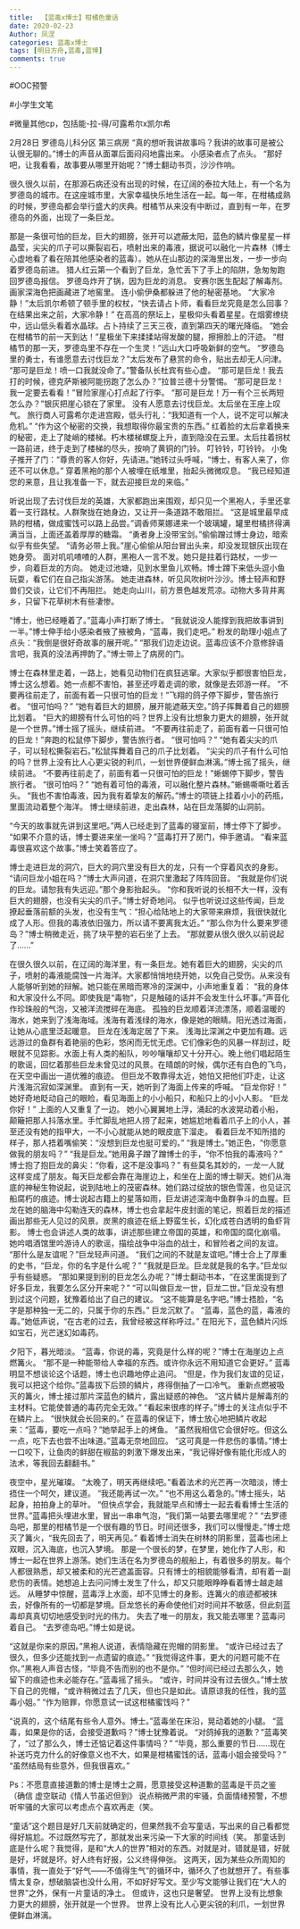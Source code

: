 ```yaml
---
title:  【蓝毒x博士】柑橘色童话
date: 2020-02-23
Author: 凤涅
categories: 蓝毒x博士
tags: [明日方舟,蓝毒,蓝博]
comments: true
---
```


\#OOC预警

\#小学生文笔

\#微量其他cp，包括能-拉-得/可露希尔x凯尔希



2月28日 罗德岛儿科分区 第三病房
“真的想听我讲故事吗？我讲的故事可是被公认很无聊的。”博士的声音从面罩后面闷闷地露出来。
小感染者点了点头。
“那好吧，让我看看，故事要从哪里开始呢？”博士翻动书页，沙沙作响。

很久很久以前，在那源石病还没有出现的时候，在辽阔的泰拉大陆上，有一个名为罗德岛的城市。在这座城市里，大家幸福快乐地生活在一起。每一年，在柑橘成熟的时候，罗德岛都会举行盛大的庆典。柑橘节从来没有中断过，直到有一年，在罗德岛的外面，出现了一条巨龙。

那是一条很可怕的巨龙，巨大的翅膀，张开可以遮蔽太阳，蓝色的鳞片像星星一样晶莹，尖尖的爪子可以撕裂岩石，喷射出来的毒液，据说可以融化一片森林（博士心虚地看了看在陪其他感染者的蓝毒）。她从在山那边的深海里出发，一步一步向着罗德岛前进。
猎人红云第一个看到了巨龙，急忙丢下了手上的陷阱，急匆匆跑回罗德岛报信。
罗德岛炸开了锅，因为巨龙的消息。
安赛尔医生配起了解毒剂。
画家深海色把画藏进了地窖里。
连小偷伊桑都躲进了他的秘密基地。
“大家冷静！”太后凯尔希顿了顿手里的权杖，“快去请占卜师，看看巨龙究竟是怎么回事？在结果出来之前，大家冷静！”
在高高的祭坛上，星极仰头看着星星。在烟雾缭绕中，远山低头看着水晶球。占卜持续了三天三夜，直到第四天的曙光降临。
“她会在柑橘节的前一天到达！”星极坐下来揉揉站得发酸的腿，擦擦脸上的汗迹。
“柑橘节的那一天，罗德岛里不存在一个生灵！”远山大口呼吸新鲜的空气。
“罗德岛里的勇士，有谁愿意去讨伐巨龙？”太后发布了悬赏的命令，贴出去却无人问津。
“那可是巨龙！喷一口我就没命了。”警备队长杜宾有些心虚。
“那可是巨龙！我去打的时候，德克萨斯被阿能拐跑了怎么办？”拉普兰德十分警惕。
“那可是巨龙！我一定要去看看！”冒险家崖心打点起了行李。
“那可是巨龙！万一有个三长两短怎么办？”银灰把崖心锁在了家里。
没有人愿意去讨伐巨龙。太后坐在王座上叹气。
旅行商人可露希尔走进宫殿，低头行礼：“我知道有一个人，说不定可以解决危机。”
“作为这个秘密的交换，我想取得你最宝贵的东西。”
红着脸的太后拿着换来的秘密，走上了陡峭的楼梯。朽木楼梯螺旋上升，直到隐没在云里。太后拄着拐杖一路前进，终于走到了楼梯的尽头，按响了黄铜的门铃。
叮铃铃，叮铃铃。
小兔子推开了门：“尊贵的客人你好，先请进。”她转过头呼喊，“博士，有客人来了，你还不可以休息。”
穿着黑袍的那个人被埋在纸堆里，抬起头微微叹息。
“我已经知道您的来意，且让我准备一下，就去迎接巨龙的来临。”

听说出现了去讨伐巨龙的英雄，大家都跑出来围观，却只见一个黑袍人，手里还拿着一支行路杖。人群聚拢在她身边，又让开一条道路不敢阻拦。
“这是城里最早成熟的柑橘，做成蜜饯可以路上品尝。”调香师莱娜递来一个玻璃罐，罐里柑橘挤得满满当当，上面还盖着厚厚的糖霜。
“勇者身上没带宝剑。”偷偷蹭过博士身边，暗索似乎有些失望。
“请务必带上我。”崖心偷偷从阳台冒出头来，却没发现银灰出现在她身旁。
面对叽叽喳喳的人群，黑袍人一言不发。她只是拄着行路杖，一步一步，向着巨龙的方向。
她走过池塘，见到水里鱼儿欢畅。博士蹲下来低头逗小鱼玩耍，看它们在自己指尖游荡。
她走进森林，听见风吹树叶沙沙。博士轻声和野兽们交谈，让它们不再阻拦。
她走向山川，前方景色越发荒凉。动物大多背井离乡，只留下花草树木有些凄惨。

“博士，他已经睡着了。”蓝毒小声打断了博士。
“我就说没人能撑到我把故事讲到一半。”博士伸手给小感染者掖了掖被角，“蓝毒，我们走吧。”
粉发的助理小姐点了点头：“我倒是很好奇故事的展开呢。”
“那我们边走边说。蓝毒应该不介意修辞语言吧，我真的没法再押韵了。”博士带上了病房的门。

博士在森林里走着，一路上，她看见动物们在疯狂逃窜。大家似乎都很害怕巨龙，博士这么想着。她一点都不害怕，甚至还哼着走调的歌，就像是去郊游一样。
“不要再往前走了，前面有着一只很可怕的巨龙！”飞翔的鸽子停下脚步，警告旅行者。
“很可怕吗？”
“她有着巨大的翅膀，展开能遮蔽天空。”鸽子挥舞着自己的翅膀比划着。
“巨大的翅膀有什么可怕的吗？世界上没有比想象力更大的翅膀，张开就是一个世界。”博士摇了摇头，继续前进。
“不要再往前走了，前面有着一只很可怕的巨龙！”奔跑的松鼠停下脚步，警告旅行者。
“很可怕吗？”
“她有着尖尖的爪子，可以轻松撕裂岩石。”松鼠挥舞着自己的爪子比划着。
“尖尖的爪子有什么可怕的吗？世界上没有比人心更尖锐的利爪，一划世界便鲜血淋漓。”博士摇了摇头，继续前进。
“不要再往前走了，前面有着一只很可怕的巨龙！”蜥蜴停下脚步，警告旅行者。
“很可怕吗？”
“她有着可怕的毒液，可以融化整片森林。”蜥蜴嘶嘶吐着舌头。
“我也不害怕毒液，因为我有着挚友的解药。”博士的项链上挂着小小的药瓶，里面流动着整个海洋。
博士继续前进，走出森林，站在巨龙落脚的山洞前。

“今天的故事就先讲到这里吧。”两人已经走到了蓝毒的寝室前，博士停下了脚步。
“如果不介意的话，博士要进来坐一坐吗？”蓝毒打开了房门，伸手邀请。
“看来蓝毒很喜欢这个故事。”博士笑着答应了。

博士走进巨龙的洞穴，巨大的洞穴里没有巨大的龙，只有一个穿着风衣的身影。
“请问巨龙小姐在吗？”博士大声问道，在洞穴里激起了阵阵回音。
“我就是你们说的巨龙。请恕我有失远迎。”那个身影抬起头。
“你和我听说的长相不大一样，没有巨大的翅膀，也没有尖尖的爪子。”博士好奇地问。
似乎也听说过这些传闻，巨龙撩起垂落前额的头发，也没有生气：“担心给陆地上的大家带来麻烦，我很快就化成了人形。但我的毒液依旧强力，所以请不要离我太近。”
“那么你为什么要来罗德岛？”博士稍微走近，挑了块平整的岩石坐了上去。
“那就要从很久很久以前说起了……”

在很久很久以前，在辽阔的海洋里，有一条巨龙。她有着巨大的翅膀，尖尖的爪子，喷射的毒液能腐蚀一片海洋。大家都悄悄地绕开她，以免自己受伤。从来没有人能够听到她的辩解。她只能在黑暗而寒冷的深渊中，小声地重复着：
“我的身体和大家没什么不同。即使我是“毒物”，只是触碰的话并不会发生什么坏事。”声音化作珍珠般的气泡，又被洋流搅碎在海底。
孤独的巨龙顺着洋流漂荡，顺着温暖的海水，她来到了浅海海域。浅海有着浅绿的海水，像是她的眼睛。阳光透过海面，让她从心底里泛起暖意。
巨龙在浅海定居了下来。
浅海比深渊之中更加有趣。远远游过的鱼群有着艳丽的色彩，悠闲而无忧无虑。它们像彩色的风暴一样刮过，眨眼就不见踪影。水面上有人类的船队，吵吵嚷嚷却又十分开心。晚上他们唱起陌生的歌谣，回忆着那些巨龙未曾见过的风景。在晴朗的时候，偶尔还有白色的飞鸟，在天空中画出一道优雅的痕迹。
但巨龙不敢靠得太近，她怕又把他们吓走，让这片浅海沉寂如深渊里。
直到有一天，她听到了海面上传来的呼喊。
“巨龙你好！”
她好奇地眨动自己的眼睑，看见海面上的小小船只，和船只上的小小人影。
“巨龙你好！”
上面的人又重复了一边。
她小心翼翼地上浮，涌起的水波晃动着小船，颠簸把那人抖落水里。手忙脚乱地把人捞了起来，她尴尬地看着爪子上的小人，甚至还没有她的指甲大，一不小心就能从她的眼皮底下溜走。
看着巨龙不知所措的样子，那人捂着嘴偷笑：“没想到巨龙也挺可爱的。”
“我是博士。”她正色，“你愿意做我的朋友吗？”
“我是巨龙。”她用鼻子蹭了蹭博士的手，“你不怕我的毒液吗？”
博士抱了抱巨龙的鼻尖：“你看，这不是没事吗？”
有些莫名其妙的，一龙一人就这样变成了朋友。每天巨龙都会靠在海崖边上，和坐在上面的博士聊天。她们从海底的神秘生物说起，说到陆地上的茂密森林。她们路过绽放的银色雪莲，也见证沉船腐朽的痕迹。博士说起古籍上的星落如雨，巨龙讲述深海中鱼群争斗的血腥。巨龙在她的脑海中勾勒连天的森林，博士也会拿起牛皮封面的笔记，照着巨龙的描述画出那些无人见过的风景。炭黑的痕迹在纸上野蛮生长，幻化成苍白透明的鱼虾背影。
博士也会讲述人类的故事，讲述那些建立帝国的英雄，和帝国的腐化崩塌。她吟唱酒馆里吟游诗人的歌谣，描绘战争中浴血的战士，和冒险者之间的友谊。
“那什么是友谊呢？”巨龙轻声问道。
“我们之间的不就是友谊吧。”博士合上了厚重的史书，“巨龙，你的名字是什么呢？”
“我就是巨龙。巨龙就是我的名字。”巨龙似乎有些疑惑。
“那如果提到别的巨龙怎么办呢？”博士翻动书本，“在这里面提到了好多巨龙，我要怎么区分开来呢？”
“可以叫做巨龙一世，巨龙二世。”巨龙没有想到过这个问题，犹豫着给出了自己的建议。
“这不能算是名字吧。”博士捂脸，“名字是那种独一无二的，只属于你的东西。”
巨龙沉默了。
“蓝毒，蓝色的蓝，毒液的毒。”她低声说，“在古老的过去，我曾经被这样称呼过。”
在阳光下，蓝色鳞片闪烁如宝石，光芒迷幻如毒药。

夕阳下，暮光暗淡。
“蓝毒，你说的毒，究竟是什么样的呢？”博士在海崖边上点燃篝火。
“那不是一种能带给人幸福的东西。或许你永远不用知道它会更好。”
蓝毒明显不想谈论这个话题，博士也识趣地停止追问。
“但是，作为我们友谊的见证，我可以把这个给你。”蓝毒拔下后颈的鳞片，疼得倒抽了一口冷气。
重新点燃被吸灭的篝火，博士接过那片深蓝色的鳞片，露出疑惑的神色。
“这片鳞片是解毒剂的主材料。它能使普通的毒药完全无效。”
“看起来很疼的样子。”博士的关注点似乎不在鳞片上。
“很快就会长回来的。”
在蓝毒的保证下，博士放心地把鳞片收起来：“蓝毒，要吃一点吗？”她举起手上的烤鱼。
“虽然我相信它会很好吃。但这么一点，吃下去也尝不出味道。”蓝毒无奈地回应。
“这可真是一件悲伤的事情。”博士一口咬下，让鱼肉的鲜甜在椒盐的刺激下爆发出来，“我记得好像有能化形成人的法术，等我回去翻翻书。”

夜空中，星光璀璨。
“太晚了，明天再继续吧。”看着法术的光芒再一次暗淡，博士捂住一个呵欠，建议道。
“我还能再试一次。”
“也不用这么着急的。”博士摇头，站起身，拍拍身上的草叶。
“但快点学会，我就能早点和博士一起去看看博士生活的世界。”蓝毒把头埋进水里，冒出一串串气泡，“我们第一站要去哪里呢？”
“去罗德岛吧，那里的柑橘节是一个很有趣的节日。时间还很多，我们可以慢慢走。”博士熄灭了篝火，“我先回去了，明天再见。”
看着博士消失在树林的阴影里，蓝毒也闭上双眼，沉入海底，也沉入梦境。
那是一个很长的梦，在梦里，她化作了人形，和博士一起在世界上游荡。她们生活在名为罗德岛的舰船上，有着很多的朋友。每个人都很熟悉，却又被柔和的光芒遮盖面容。只有博士的相貌能够看清，却有着一副悲伤的表情。她想追上去问问博士发生了什么，却又只能眼睁睁看着博士越走越远。
从睡梦中惊醒，蓝毒浮上水面，却不见博士的身影。连篝火的痕迹都被抹去，好像所有的一切都是梦境。巨龙悠长的寿命使他们对时间并不敏感，但此刻蓝毒却真真切切地感受到时光的伟力。
失去了唯一的朋友，我又能去哪里？蓝毒问着自己。
“去罗德岛吧。”博士如是说。

“这就是你来的原因。”黑袍人说道，表情隐藏在兜帽的阴影里。
“或许已经过去了很久，但多少还能找到一点遗留的痕迹。”
“我觉得这件事，更大的问题可能不在你。”黑袍人声音古怪，“毕竟不告而别的也不是你。”
“但时间已经过去那么久，她留下的痕迹也未必能存在。”蓝毒摇了摇头。
“或许，时间并没有过去很久。”博士放下自己的兜帽，“或许稍微过去了几天，但也只是如此。请原谅我的任性，我的蓝毒小姐。”
“作为赔罪，你愿意试一试这柑橘蜜饯吗？”

“说真的，这个结尾有些令人意外。博士。”蓝毒坐在床沿，晃动着她的小腿。
“蓝毒，如果是你的话，会接受道歉吗？”博士犹豫着说。
“对鸽掉我的道歉？”蓝毒笑了，“过了那么久，博士还惦记着这件事情吗？”
“毕竟，那么重要的节日……现在补送巧克力什么的好像意义也不大，如果是柑橘蜜饯的话，蓝毒小姐会接受吗？”
“虽然结局有些意外，但我很喜欢。”

Ps：不愿意直接道歉的博士是博士之屑，愿意接受这种道歉的蓝毒是干员之鉴（确信
虚空联动《情人节虽迟但到》
说点稍微严肃的牢骚，负面情绪预警，不想听牢骚的大家可以考虑点个喜欢再走（笑。
&nbsp;

“童话”这个题目是好几天前就确定的，但果然我不会写童话，写出来的自己看都觉得好尴尬。不过既然写完了，那就发出来污染一下大家的时间线（笑。
那童话到底是什么呢？我觉得，是和“大人的世界”相对的东西。对就是对，错就是错，好就是好，坏就是坏。好人终有好报，公义终得伸张。
这两天，因为某些众所周知的事情，我一直处于“好气——不值得生气”的循环中，循环久了也就想开了。有些事情太复杂，想破脑袋也没什么用，不如好好写文。至少写文能够让我们在“大人的世界”之外，保有一片童话的净土。
但或许，这也只是奢望。
世界上没有比想象力更大的翅膀，张开就是一个世界。
世界上没有比人心更尖锐的利爪，一划世界便鲜血淋漓。
